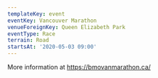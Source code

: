 ```yaml
---
templateKey: event
eventKey: Vancouver Marathon
venueForeignKey: Queen Elizabeth Park
eventType: Race
terrain: Road
startsAt: '2020-05-03 09:00'
---
```

More information at https://bmovanmarathon.ca/
